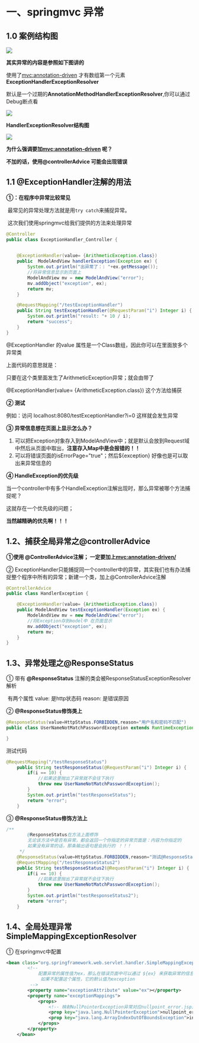 # 一、springmvc 异常

## 1.0 案例结构图

![](./images/2019-06-10_110715.png)

**其实异常的内容是参照如下图讲的**

使用了<mvc:annotation-driven> 才有数组第一个元素**ExceptionHandlerExceptionResolver**

默认是一个过期的**AnnotationMethodHandlerExceptionResolver**,你可以通过Debug断点看

![](./images/2019-06-10_101825.png)

**HandlerExceptionResolver结构图**

![](./images/2019-06-10_125724.png)

**为什么强调要加<mvc:annotation-driven> 呢？**

**不加的话，使用@controllerAdvice 可能会出现错误**



## 1.1 @ExceptionHandler注解的用法

**①：在程序中异常比较常见**

​        最常见的异常处理方法就是用`try catch`来捕捉异常。

​        这次我们使用springmvc给我们提供的方法来处理异常

```java
@Controller
public class ExceptionHandler_Controller {
	

	@ExceptionHandler(value= {ArithmeticException.class})
	public  ModelAndView handlerException(Exception ex) {
		System.out.println("出异常了：: "+ex.getMessage());
		//将异常信息显示到页面上
		ModelAndView mv = new ModelAndView("error");
		mv.addObject("exception", ex);
		return mv;
	}

	@RequestMapping("/testExceptionHandler")
	public String testExceptionHandler(@RequestParam("i") Integer i) {
		System.out.println("result: "+ 10 / i);
		return "success";
	}
}
```

 @ExceptionHandler 的value 属性是一个Class数组，因此你可以在里面放多个异常类

上面代码的意思就是：

只要在这个类里面发生了ArithmeticException异常；就会由带了

@ExceptionHandler(value= {ArithmeticException.class}) 这个方法给捕获 



**② 测试**

例如：访问 localhost:8080/testExceptionHandler?i=0  这样就会发生异常



**③ 异常信息想在页面上显示怎么办？**

1. 可以把Exception对象存入到ModelAndView中；就是默认会放到Request域中然后从页面中取出，**注意存入Map中是会报错的！！**
2. 可以将错误页面的isErrorPage="true"；然后${exception} 好像也是可以取出来异常信息的



**④ HandleException的优先级**

当一个controller中有多个HandleException注解出现时，那么异常被哪个方法捕捉呢？

这就存在一个优先级的问题；

**当然越精确的优先啊！！！**



## 1.2、捕获全局异常之@controllerAdvice

**①使用 @ControllerAdvice注解； 一定要加上<mvc:annotation-driven/>**

② ExceptionHandler只能捕捉同一个controller中的异常，其实我们也有办法捕捉整个程序中所有的异常；新建一个类，加上@ControllerAdvice注解

```java
@ControllerAdvice
public class HandlerException {

	@ExceptionHandler(value= {ArithmeticException.class})
	public ModelAndView testExceptionHandler(Exception ex) {
		ModelAndView mv = new ModelAndView("error");
		//将Exception存到model中 在页面显示
		mv.addObject("exception", ex);
		return mv;
	}
}
```



## 1.3、异常处理之@ResponseStatus

① 带有 **@ResponseStatus** 注解的类会被ResponseStatusExceptionResolver解析

​     有两个属性 value: 是http状态码  reason: 是错误原因

② **@ResponseStatus修饰类上**

```java
@ResponseStatus(value=HttpStatus.FORBIDDEN,reason="用户名和密码不匹配")
public class UserNameNotMatchPasswordException extends RuntimeException{

}
```

测试代码

```java
@RequestMapping("/testResponseStatus")
	public String testResponseStatus(@RequestParam("i") Integer i) {
		if(i == 10) {
			//如果这里抛出了异常就不会往下执行
			throw new UserNameNotMatchPasswordException();
		}
		System.out.println("testResponseStatus");
		return "error";
	}
```



③ **@ResponseStatus修饰方法上**

```java
/**
		@ResponseStatus在方法上面修饰
		无论该方法中是否有异常，都会返回一个你指定的异常页面是：内容为你指定的				         HttpStatus.FORBIDDEN,reason="测试@ResponseStatus在方法上
		如果没有异常的话，那条输出语句是会执行的 ！！！
	 */
	@ResponseStatus(value=HttpStatus.FORBIDDEN,reason="测试@ResponseStatus在方法上")
	@RequestMapping("/testResponseStatus2")
	public String testResponseStatus2(@RequestParam("i") Integer i) {
		if(i == 10) {
			//如果这里抛出了异常就不会往下执行
			throw new UserNameNotMatchPasswordException();
		}
		System.out.println("testResponseStatus2");
		return "error";
	}
```



## 1.4、全局处理异常SimpleMappingExceptionResolver

① 在springmvc中配置

```xml
<bean class="org.springframework.web.servlet.handler.SimpleMappingExceptionResolver">
		<!-- 
			配置异常的属性值为ex，那么在错误页面中可以通过 ${ex} 来获取异常的信息
    		 如果不配置这个属性，它的默认值为exception
		 -->
		<property name="exceptionAttribute" value="ex"></property>
		<property name="exceptionMappings">
			<props>
				<!-- 映射NullPointerException异常对应nullpoint_error.jsp这个页面 -->
				<prop key="java.lang.NullPointerException">nullpoint_error</prop>
				<prop key="java.lang.ArrayIndexOutOfBoundsException">indexoutof_error</prop>
			</props>
		</property>
	</bean>
```

